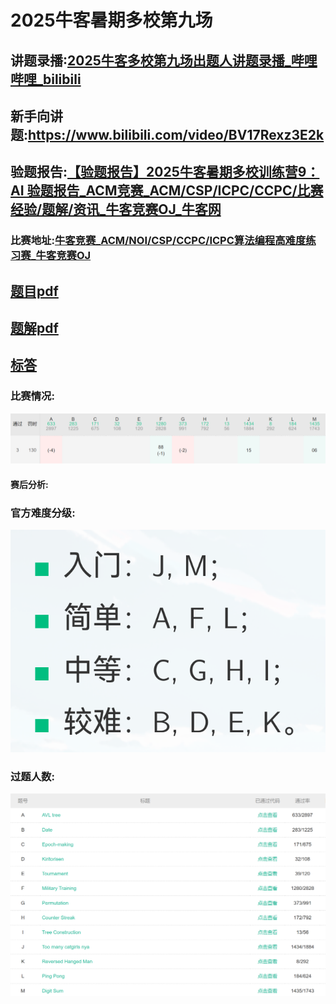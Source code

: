 # 2025牛客暑期多校第九场

## 讲题录播:[2025牛客多校第九场出题人讲题录播_哔哩哔哩_bilibili](https://www.bilibili.com/video/BV1rGtozUEwk/)

## 新手向讲题:https://www.bilibili.com/video/BV17Rexz3E2k

## 验题报告:[【验题报告】2025牛客暑期多校训练营9：AI 验题报告_ACM竞赛_ACM/CSP/ICPC/CCPC/比赛经验/题解/资讯_牛客竞赛OJ_牛客网](https://ac.nowcoder.com/discuss/1533866)

### 比赛地址:[牛客竞赛_ACM/NOI/CSP/CCPC/ICPC算法编程高难度练习赛_牛客竞赛OJ](https://ac.nowcoder.com/acm/contest/108306)

## [题目pdf](./1.pdf)

## [题解pdf](./2.pdf)

## [标答](./233) 

### 比赛情况:

![](.\photos\rank.png)

#### 赛后分析: 

### 官方难度分级:

![](./photos/level.png)

### 过题人数:

![](./photos/ac.png)